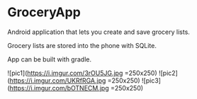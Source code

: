 # GroceryApp

Android application that lets you create and save grocery lists.

Grocery lists are stored into the phone with SQLite.

App can be built with gradle.

![pic1](https://i.imgur.com/3rOU5JG.jpg =250x250) 
![pic2](https://i.imgur.com/UKRfRGA.jpg =250x250)
![pic3](https://i.imgur.com/bOTNECM.jpg =250x250)
